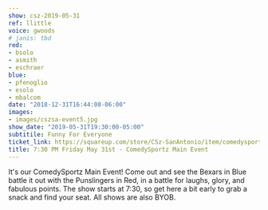 ```yaml
---
show: csz-2019-05-31
ref: llittle
voice: gwoods
# janis: tbd
red:
- bsolo
- asmith
- eschraer
blue:
- pfenoglio
- esolo
- mbalcom
date: "2018-12-31T16:44:08-06:00"
images:
- images/cszsa-event5.jpg
show_date: "2019-05-31T19:30:00-05:00"
subtitile: Funny For Everyone
ticket_link: https://squareup.com/store/CSz-SanAntonio/item/comedysportz-friday-may-3
title: 7:30 PM Friday May 31st - ComedySportz Main Event
---
```


It's our ComedySportz Main Event! Come out and see the Bexars in Blue battle it out with the Punslingers in Red, in a battle for laughs, glory, and fabulous points. The show starts at 7:30, so get here a bit early to grab a snack and find your seat. All shows are also BYOB.
